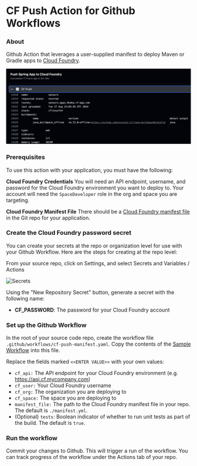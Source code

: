 # CF Push Action for Github Workflows

### About

Github Action that leverages a user-supplied manifest to deploy Maven or Gradle apps to [Cloud Foundry](https://www.cloudfoundry.org/).

![cf-push-manifest-action](images/preview.png)

### Prerequisites

To use this action with your application, you must have the following:

**Cloud Foundry Credentials** You will need an API endpoint, username, and password for the Cloud Foundry environment you want to deploy to. Your account will need the `SpaceDeveloper` role in the org and space you are targeting.

**Cloud Foundry Manifest File** There should be a [Cloud Foundry manifest file](https://docs.cloudfoundry.org/devguide/deploy-apps/manifest.html#procedure) in the Git repo for your application.

### Create the Cloud Foundry password secret

You can create your secrets at the repo or organization level for use with your Github Workflow. Here are the steps for creating at the repo level:

From your source repo, click on Settings, and select Secrets and Variables / Actions

![Secrets](images/secrets.png)

Using the "New Repository Secret" button, generate a secret with the following name:

* **CF_PASSWORD**: The password for your Cloud Foundry account<br>

### Set up the Github Workflow

In the root of your source code repo, create the workflow file `.github/workflows/cf-push-manifest.yaml`. Copy the contents of the [Sample Workflow](sample-workflow.yaml) into this file.

Replace the fields marked `<<ENTER VALUE>>` with your own values:
* `cf_api:` The API endpoint for your Cloud Foundry environment (e.g. https://api.cf.mycompany.com)
* `cf_user:` Your Cloud Foundry username
* `cf_org:` The organization you are deploying to
* `cf_space:` The space you are deploying to
* `manifest_file:` The path to the Cloud Foundry manifest file in your repo. The default is `./manifest.yml`.
* (Optional) `tests`: Boolean indicator of whether to run unit tests as part of the build. The default is `true`.

### Run the workflow

Commit your changes to Github. This will trigger a run of the workflow. You can track progress of the workflow under the Actions tab of your repo.

